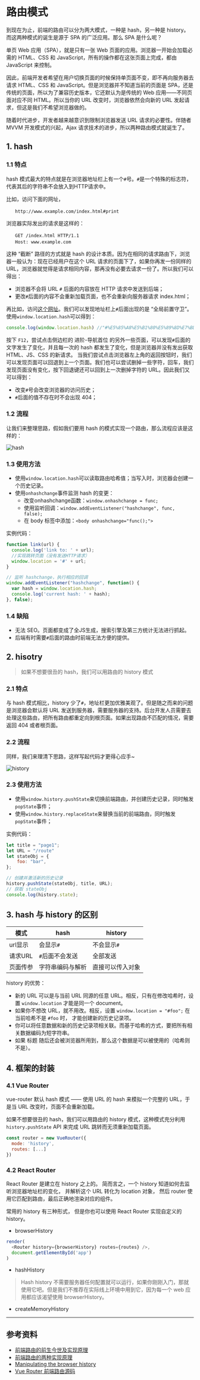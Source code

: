 # 路由模式

到现在为止，前端的路由可以分为两大模式，一种是 hash，另一种是 history。而这两种模式的诞生是源于 SPA 的广泛应用。那么 SPA 是什么呢？

单页 Web 应用（SPA），就是只有一张 Web 页面的应用。浏览器一开始会加载必需的 HTML、CSS 和 JavaScript，所有的操作都在这张页面上完成，都由 JavaScript 来控制。

因此，前端开发者希望在用户切换页面的时候保持单页面不变，即不再向服务器去请求 HTML、CSS 和 JavaScript。但是浏览器并不知道当前的页面是 SPA，还是传统的页面，所以为了兼容历史版本，它还默认为是传统的 Web 应用——不同页面对应不同 HTML。所以当你的 URL 改变时，浏览器依然会向新的 URL 发起请求，但这是我们不希望浏览器做的。

随着时代进步，开发者越来越意识到限制浏览器发送 URL 请求的必要性。伴随者 MVVM 开发模式的兴起，Ajax 请求技术的进步，所以两种路由模式就诞生了。

## 1. hash

### 1.1 特点

hash 模式最大的特点就是在浏览器地址栏上有一个`#`号。`#`是一个特殊的标志符，代表其后的字符串不会放入到HTTP请求中。

比如，访问下面的网址，
```
　　http://www.example.com/index.html#print
```

浏览器实际发出的请求是这样的：
```
　　GET /index.html HTTP/1.1
　　Host: www.example.com
```

这种 “截断” 路径的方式就是 hash 的设计本质。因为在相同的请求路由下，浏览器一般认为：现在已经用户在这个 URL 请求的页面下了，如果你再发一份同样的 URL，浏览器就觉得是请求相同内容，那再没有必要去请求一份了。所以我们可以得出：

* 浏览器不会将 URL `#` 后面的内容放在 HTTP 请求中发送到后端；
* 更改`#`后面的内容不会重新加载页面，也不会重新向服务器请求 index.html；

再比如，访问[这个网址](https://router.vuejs.org/zh/guide/advanced/navigation-guards.html#%E5%85%A8%E5%B1%80%E5%89%8D%E7%BD%AE%E5%AE%88%E5%8D%AB)。我们可以发现地址栏上`#`后面出现的是 “全局前置守卫”。使用`window.location.hash`可以得到：
``` javascript
console.log(window.location.hash) //"#%E5%85%A8%E5%B1%80%E5%89%8D%E7%BD%AE%E5%AE%88%E5%8D%AB"
```

按下 `F12`，尝试点击侧边栏的 进阶-导航首位 的另外一些页面，可以发现`#`后面的文字发生了变化，并且每一次的 hash 都发生了变化，但是浏览器并没有发出获取 HTML、JS、CSS 的新请求。
当我们尝试点击浏览器左上角的返回按钮时，我们可以发现页面可以回退到上一个页面。我们也可以尝试删掉一些字符，回车，我们发现页面没有变化，按下回退键还可以回到上一次删掉字符的 URL。因此我们又可以得到：

* 改变`#`号会改变浏览器的访问历史；
* `#`后面的值不存在时不会出现 404；

### 1.2 流程

让我们来整理思路，假如我们要用 hash 的模式实现一个路由，那么流程应该是这样的：

![hash](https://segmentfault.com/img/remote/1460000013243919?w=1043&h=1199)

### 1.3 使用方法

* 使用`window.location.hash`可以读取路由哈希值；当写入时，浏览器会创建一个历史记录。
* 使用`onhashchange`事件监测 hash 的变更：
  * 改变onhashchange函数：`window.onhashchange = func;`
  * 使用监听回调：`window.addEventListener("hashchange", func, false);`
  * 在 body 标签中添加：`<body onhashchange="func();">`

实例代码：
``` javascript
function link(url) {
  console.log('link to: ' + url);
  //实现跳转页面（没有发送HTTP请求）
  window.location = '#' + url;
}

// 监听 hashchange，执行相应的回调
window.addEventListener("hashchange", function() {
  var hash = window.location.hash;
  console.log('current hash: ' + hash);
}, false);
```


### 1.4 缺陷

* 无法 SEO。页面都变成了全JS生成，搜索引擎及第三方统计无法进行抓起。
* 后端有时需要`#`后面的路由时前端无法方便的提供。

## 2. hisotry

> 如果不想要很丑的 hash，我们可以用路由的 history 模式

### 2.1 特点

与 hash 模式相比，history 少了`#`，地址栏更加优雅美观了。但是随之而来的问题是浏览器会默认将 URL 发送到服务器，需要服务器的支持。后台开发人员需要去处理这些路由，把所有路由都重定向到根页面。如果出现路由不匹配的情况，需要返回 404 或者根页面。

### 2.2 流程

同样，我们来理清下思路，这样写起代码才更得心应手~

![history](https://segmentfault.com/img/remote/1460000013243920)

### 2.3 使用方法

* 使用`window.history.pushState`来切换前端路由，并创建历史记录，同时触发`popState`事件；
* 使用`window.history.replaceState`来替换当前的前端路由，同时触发`popState`事件；

实例代码：
``` javascript
let title = "page1";
let URL = "/route"
let stateObj = {
    foo: "bar",
};

// 创建并激活新的历史记录
history.pushState(stateObj, title, URL);
// 获取 stateObj
console.log(history.state);
```

## 3. hash 与 history 的区别

模式|hash | history
-|-|-
url显示|会显示`#`|不会显示`#`
请求URL|`#`后面不会发送|全部发送
页面传参|字符串编码与解析|直接可以传入对象

history 的优势：
* 新的 URL 可以是与当前 URL 同源的任意 URL。相反，只有在修改哈希时，设置 `window.location` 才能是同一个 document。
* 如果你不想改 URL，就不用改。相反，设置 `window.location = "#foo";` 在当前哈希不是 `#foo` 时， 才能创建新的历史记录项。
* 你可以将任意数据和新的历史记录项相关联。而基于哈希的方式，要把所有相关数据编码为短字符串。 
* 如果 标题 随后还会被浏览器所用到，那么这个数据是可以被使用的（哈希则不是）。

## 4. 框架的封装

### 4.1 Vue Router

vue-router 默认 hash 模式 —— 使用 URL 的 hash 来模拟一个完整的 URL，于是当 URL 改变时，页面不会重新加载。

如果不想要很丑的 hash，我们可以用路由的 history 模式，这种模式充分利用 `history.pushState` API 来完成 URL 跳转而无须重新加载页面。

``` javascript
const router = new VueRouter({
  mode: 'history',
  routes: [...]
})
```

### 4.2 React Router

React Router 是建立在 history 之上的。 简而言之，一个 history 知道如何去监听浏览器地址栏的变化， 并解析这个 URL 转化为 location 对象， 然后 router 使用它匹配到路由，最后正确地渲染对应的组件。

常用的 history 有三种形式， 但是你也可以使用 React Router 实现自定义的 history。

* browserHistory

``` javascript
render(
  <Router history={browserHistory} routes={routes} />,
  document.getElementById('app')
)
```
* hashHistory

> Hash history 不需要服务器任何配置就可以运行，如果你刚刚入门，那就使用它吧。但是我们不推荐在实际线上环境中用到它，因为每一个 web 应用都应该渴望使用 browserHistory。

* createMemoryHistory

---
## 参考资料
* [前端路由的前生今世及实现原理](https://segmentfault.com/a/1190000011967786)
* [前端路由的两种实现原理](https://segmentfault.com/a/1190000007238999)
* [Manipulating the browser history](https://developer.mozilla.org/zh-CN/docs/Web/API/History_API)
* [Vue Router 前端路由源码](https://github.com/vuejs/vue-router/tree/dev/src/history)